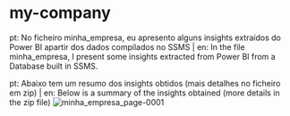 # my-company
pt: No ficheiro minha_empresa, eu apresento alguns insights extraídos do Power BI apartir dos dados compilados no SSMS | en: In the file minha_empresa, I present some insights extracted from Power BI from a Database built in SSMS.

pt: Abaixo tem um resumo dos insights obtidos (mais detalhes no ficheiro em zip) | en: Below is a summary of the insights obtained (more details in the zip file)
![minha_empresa_page-0001](https://user-images.githubusercontent.com/110714056/236331220-23356a87-e7ea-4b2e-b3b1-c1d63df285c9.jpg)

